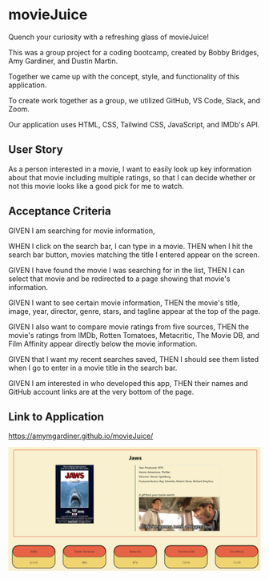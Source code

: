 # movieJuice

Quench your curiosity with a refreshing glass of movieJuice!

This was a group project for a coding bootcamp, created by Bobby Bridges, Amy Gardiner, and Dustin Martin.

Together we came up with the concept, style, and functionality of this application.

To create work together as a group, we utilized GitHub, VS Code, Slack, and Zoom.

Our application uses HTML, CSS, Tailwind CSS, JavaScript, and IMDb's API.

## User Story

As a person interested in a movie, I want to easily look up key information about that movie including multiple ratings, so that I can decide whether or not this movie looks like a good pick for me to watch.

## Acceptance Criteria

GIVEN I am searching for movie information,

WHEN I click on the search bar, I can type in a movie.
THEN when I hit the search bar button, movies matching the title I entered appear on the screen.

GIVEN I have found the movie I was searching for in the list,
THEN I can select that movie and be redirected to a page showing that movie's information.

GIVEN I want to see certain movie information,
THEN the movie's title, image, year, director, genre, stars, and tagline appear at the top of the page.

GIVEN I also want to compare movie ratings from five sources,
THEN the movie's ratings from IMDb, Rotten Tomatoes, Metacritic, The Movie DB, and Film Affinity appear directly below the movie information.

GIVEN that I want my recent searches saved,
THEN I should see them listed when I go to enter in a movie title in the search bar.

GIVEN I am interested in who developed this app,
THEN their names and GitHub account links are at the very bottom of the page.

## Link to Application

https://amymgardiner.github.io/movieJuice/

![plot](./assets/images/Screenshot%202022-06-21%20200934.png)
